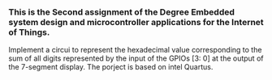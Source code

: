 ### This is the Second assignment of the Degree Embedded system design and microcontroller applications for the Internet of Things.

Implement a circui to represent the hexadecimal value corresponding to the sum of all digits represented by the input of the GPIOs [3: 0] at the output of the 7-segment display. The porject is based on intel Quartus.
